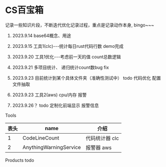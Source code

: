 # CS百宝箱
记录一些知识片段，不断迭代优化记录过程，重点是记录动作本身, bingo~~~


1.   2023.9.14
     base64概念、用途
2.   2023.9.15
      工具1(clc)---统计每日rust代码行数  demo完成
3.   2023.9.20
     工具1优化---考虑前一天的值 count总数逻辑
4.   2023.9.21
     多项目统计、 递归统计count数bug fix
5.   2023.9.23
       目前统计到某个具体文件夹（准确性测试中）
      todo  代码优化 配置文件抽取

6.   2023.9.23
      工具2(aws)   cpu/内存 报警
     
7.   2023.9.26？
        todo 定制化前端显示  报警信息


Tools
     
表头  | name  | 介绍
---- | ----- | ------  
1  | CodeLineCount | 代码统计器 clc 
2  | AnythingWarningService | 报警器 aws

Products
    todo
